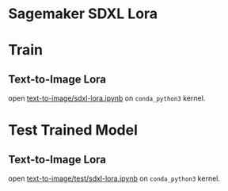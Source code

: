 # Sagemaker SDXL Lora

# Train

## Text-to-Image Lora

open [text-to-image/sdxl-lora.ipynb](./text-to-image/sdxl-lora.ipynb) on `conda_python3` kernel.

# Test Trained Model

## Text-to-Image Lora

open [text-to-image/test/sdxl-lora.ipynb](./text-to-image/test/sdxl-lora.ipynb) on `conda_python3` kernel.
